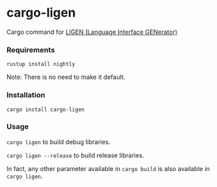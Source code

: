 # cargo-ligen

Cargo command for [LIGEN (Language Interface GENerator)](https://github.com/sensorial-systems/ligen)

### Requirements

`rustup install nightly`

Note: There is no need to make it default.

### Installation

`cargo install cargo-ligen`

### Usage

`cargo ligen` to build debug libraries.

`cargo ligen --release` to build release libraries.

In fact, any other parameter available in `cargo build` is also available in `cargo ligen`.